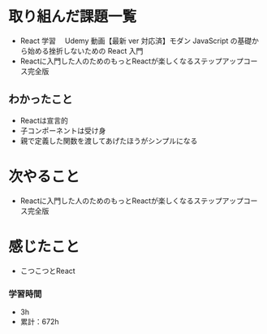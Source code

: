 # 取り組んだ課題一覧

- React 学習　 Udemy 動画【最新 ver 対応済】モダン JavaScript の基礎から始める挫折しないための React 入門
- Reactに入門した人のためのもっとReactが楽しくなるステップアップコース完全版

## わかったこと

- Reactは宣言的
- 子コンポーネントは受け身
- 親で定義した関数を渡してあげたほうがシンプルになる

# 次やること

- Reactに入門した人のためのもっとReactが楽しくなるステップアップコース完全版

# 感じたこと

- こつこつとReact

### 学習時間

- 3h
- 累計：672h